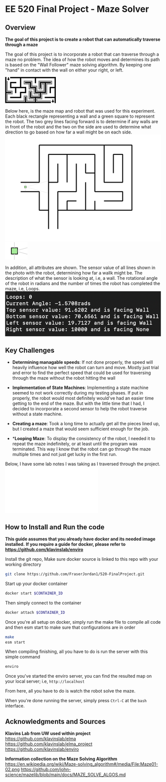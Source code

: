 # EE 520 Final Project - Maze Solver

## Overview

**The goal of this project is to create a robot that can automatically traverse through a maze**

The goal of this project is to incorporate a robot that can traverse through a maze
no problem. The idea of how the robot moves and determines its path is based on
the "Wall Follower" maze solving algorithm. By keeping one "hand" in contact with the wall on either your right, or left.

![alt text](./images/maze_walker.png)

Below here, is the maze map and robot that was used for this experiment. Each black
rectangle representing a wall and a green square to represent the robot. The two grey
lines facing forward is to determine if any walls are in front of the robot and the two
on the side are used to determine what direction to go based on how far a wall might
be on each side.
![alt text](./images/maze_map.png)
![alt text](./images/robot.png)

In addition, all attributes are shown. The sensor value of all lines shown in the photo
with the robot, determining how far a wallk might be. The description of what the sensor
is looking at, i.e, a wall. The rotational angle of the robot in radians and the number
of times the robot has completed the maze, i.e, Loops.
![alt text](./images/terminal.png)


## Key Challenges

* **Determining managable speeds**: If not done properly, the speed will heavily
influence how well the robot can turn and move. Mostly just trial and error to
find the perfect speed that could be used for traversing through the maze without
the robot hitting the wall

* **Implementation of State Machines**: Implementing a state machine seemed to 
not work correctly during my testing phases. If put in properly, the robot
would most definitely would've had an easier time getting to the end of the
maze. But with the little time that I had, I decided to incorporate a second
sensor to help the robot traverse without a state machine. 

* **Creating a maze**: Took a long time to actually get all the pieces lined up,
but I created a maze that would seem sufficient enough for the job.

* ***Looping Maze**: To display the consistency of the robot, I needed it to
repeat the maze indefinitely, or at least until the program was terminated.
This way I know that the robot can go through the maze multiple times and
not just get lucky in the first run.

Below, I have some lab notes I was taking as I traversed through the project.
![alt text](./images/lab_notes.pdf)


## How to Install and Run the code

**This guide assumes that you already have docker and its needed image installed.**
**If you require a guide for docker, please refer to https://github.com/klavinslab/enviro**

Install the git repo, Make sure docker source is linked to this repo with your working directory
```bash
git clone https://github.com/FraserJordan1/520-FinalProject.git 
```

Start up your docker container
```bash
docker start $CONTAINER_ID
```

Then simply connect to the container
```bash
docker attach $CONTAINER_ID
```

Once you're all setup on docker, simply run the make file to compile all code
and then esm start to make sure that configurations are in order
```bash
make
esm start
```

When compiling finishing, all you have to do is run the server with this simple command
```bash
enviro
```

Once you've started the enviro server, you can find the resulted map on your
local server; i.e, `http://localhost`

From here, all you have to do is watch the robot solve the maze.

When you're done running the server, simply press `Ctrl-C` at the `bash` interface.


## Acknowledgments and Sources

**Klavins Lab from UW used within project**
https://github.com/klavinslab/elma
https://github.com/klavinslab/elma_project
https://github.com/klavinslab/enviro

**Information collection on the Maze Solving Algorithm**
https://en.wikipedia.org/wiki/Maze-solving_algorithm#/media/File:Maze01-02.png
https://github.com/john-science/mazelib/blob/main/docs/MAZE_SOLVE_ALGOS.md


